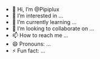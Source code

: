 - 👋 Hi, I’m @Pipiplux
- 👀 I’m interested in ...
- 🌱 I’m currently learning ...
- 💞️ I’m looking to collaborate on ...
- 📫 How to reach me ...
- 😄 Pronouns: ...
- ⚡ Fun fact: ...

<!---
Pipiplux/Pipiplux is a ✨ special ✨ repository because its `README.md` (this file) appears on your GitHub profile.
You can click the Preview link to take a look at your changes.
--->
